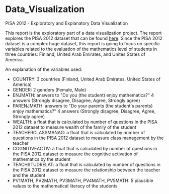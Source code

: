 # Data_Visualization
PISA 2012 - Exploratory and Explanatory Data Visualization

This report is the exploratory part of a data visualization project. The report explores the PISA 2012 dataset that can be found [here](https://www.google.com/url?q=https://s3.amazonaws.com/udacity-hosted-downloads/ud507/pisa2012.csv.zip&sa=D&ust=1551376898573000). Since the PISA 2012 dataset is a complex huge dataset, this report is going to focus on specific variables related to the evaluation of the mathematics level of students in three countries: Finland, United Arab Emirates, and Unites States of America.

An explanation of the variables used:

- COUNTRY: 3 countries (Finland, United Arab Emirates, United States of America)
- GENDER: 2 genders (Female, Male)
- ENJMATH: answers to "Do you (the student) enjoy mathematics?" 4 answers (Strongly disagree, Disagree, Agree, Strongly agree)
- PARENJMATH: answers to "Do your parents (the student's parents) enjoy mathematics?" 4 answers (Strongly disagree, Disagree, Agree, Strongly agree)
- WEALTH: a float that is calculated by number of questions in the PISA 2012 dataset to measure wealth of the family of the student
- TEACHERCLASSMANAG: a float that is calculated by number of questions in the PISA 2012 dataset to measure class management by the teacher
- COGNITIVEACTIV: a float that is calculated by number of questions in the PISA 2012 dataset to measure the cognitive activation of mathematics by the student
- TEACHSTUDRELAT: a float that is calculated by number of questions in the PISA 2012 dataset to measure the relationship between the teacher and the student
- PV1MATH, PV2MATH, PV3MATH, PV4MATH, PV5MATH: 5 plausible values to the mathematical literacy of the students

